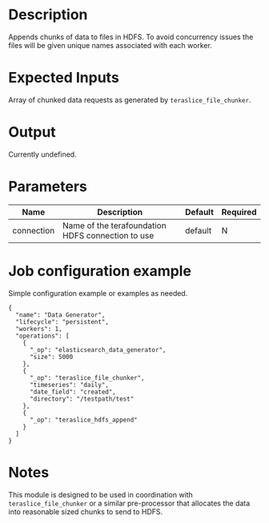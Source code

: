 # Description

Appends chunks of data to files in HDFS. To avoid concurrency issues the files will be given unique names associated with each worker.

# Expected Inputs

Array of chunked data requests as generated by `teraslice_file_chunker`.

# Output

Currently undefined.

# Parameters

| Name | Description | Default | Required |
| ---- | ----------- | ------- | -------- |
| connection | Name of the terafoundation HDFS connection to use | default | N |

# Job configuration example

Simple configuration example or examples as needed.

```
{
  "name": "Data Generator",
  "lifecycle": "persistent",
  "workers": 1,
  "operations": [
    {
      "_op": "elasticsearch_data_generator",
      "size": 5000
    },
    {
      "_op": "teraslice_file_chunker",
      "timeseries": "daily",
      "date_field": "created",
      "directory": "/testpath/test"
    },
    {
      "_op": "teraslice_hdfs_append"
    }
  ]
}
```

# Notes

This module is designed to be used in coordination with `teraslice_file_chunker` or a similar pre-processor that allocates the data into reasonable sized chunks to send to HDFS.

